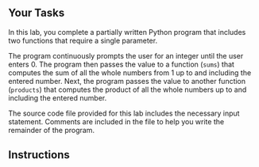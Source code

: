 ## Your Tasks

In this lab, you complete a partially written Python program that includes two functions that require a single parameter.

The program continuously prompts the user for an integer until the user enters 0. The program then passes the value to a function (`sums`) that computes the sum of all the whole numbers from 1 up to and including the entered number. Next, the program passes the value to another function (`products`) that computes the product of all the whole numbers up to and including the entered number.

The source code file provided for this lab includes the necessary input statement. Comments are included in the file to help you write the remainder of the program.

## Instructions
